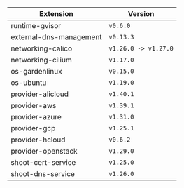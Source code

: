 | Extension      |  Version | 
| ----------- | ----------- |
|runtime-gvisor|```v0.6.0```|
|external-dns-management|```v0.13.3```|
|networking-calico|```v1.26.0 -> v1.27.0```|
|networking-cilium|```v1.17.0```|
|os-gardenlinux|```v0.15.0```|
|os-ubuntu|```v1.19.0```|
|provider-alicloud|```v1.40.1```|
|provider-aws|```v1.39.1```|
|provider-azure|```v1.31.0```|
|provider-gcp|```v1.25.1```|
|provider-hcloud|```v0.6.2```|
|provider-openstack|```v1.29.0```|
|shoot-cert-service|```v1.25.0```|
|shoot-dns-service|```v1.26.0```|
